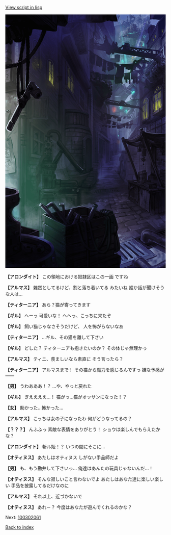 [View script in lisp](../scripts/100302053.txt)

![201_slum.png](../images/backgrounds/201_slum.png)

**【アロンダイト】**
この領地における奴隷区はこの一画
ですね

**【アルマス】**
雑然としてるけど、割と落ち着いてる
みたいね
誰か話が聞けそうな人は…

**【ティターニア】**
あら？猫が寄ってきます

**【ギル】**
へーっ
可愛いな！
へへっ、こっちに来たぞ

**【ギル】**
飼い猫じゃなさそうだけど、
人を怖がらないなあ

**【ティターニア】**
…ギル、その猫を離して下さい

**【ギル】**
どした？
ティターニアも抱きたいのか？
その体じゃ無理かっ

**【アルマス】**
ティニ、羨ましいなら素直に
そう言ったら？

**【ティターニア】**
アルマスまで！
その猫から魔力を感じるんですっ
嫌な予感が――

**【男】**
うわあああ！？
…や、やっと戻れた

**【ギル】**
ぎええええ…！
猫がっ…猫がオッサンになった！？

**【女】**
助かった…怖かった…

**【アルマス】**
こっちは女の子になったわ
何がどうなってるの？

**【？？？】**
んふふっ
素敵な表情をありがとう！
ショウは楽しんでもらえたかな？

**【アロンダイト】**
斬ル姫！？
いつの間にそこに…

**【オティヌス】**
あたしはオティヌス
しがない手品師だよ

**【男】**
も、もう勘弁して下さいっ…
俺達はあんたの玩具じゃないんだ…！

**【オティヌス】**
そんな寂しいこと言わないでよ
あたしはあなた達に楽しい楽しい
手品を披露してるだけなのに

**【アルマス】**
それ以上、近づかないで

**【オティヌス】**
あれ－？
今度はあなたが遊んでくれるのかな？

Next: [100302061](100302061.md)

[Back to index](index.md)
